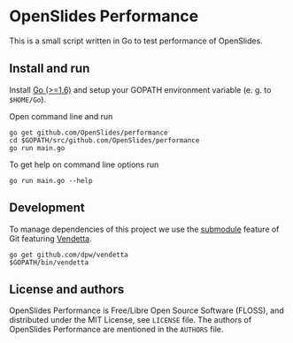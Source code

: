 # OpenSlides Performance

This is a small script written in Go to test performance of OpenSlides.


## Install and run

Install [Go (>=1.6)](https://golang.org/) and setup your GOPATH environment
variable (e. g. to `$HOME/Go`).

Open command line and run

    go get github.com/OpenSlides/performance
    cd $GOPATH/src/github.com/OpenSlides/performance
    go run main.go

To get help on command line options run

    go run main.go --help


## Development

To manage dependencies of this project we use the
[submodule](https://git-scm.com/docs/git-submodule) feature of Git
featuring [Vendetta](https://github.com/dpw/vendetta).

    go get github.com/dpw/vendetta
    $GOPATH/bin/vendetta


## License and authors

OpenSlides Performance is Free/Libre Open Source Software (FLOSS), and
distributed under the MIT License, see `LICENSE` file. The authors of
OpenSlides Performance are mentioned in the `AUTHORS` file.
